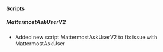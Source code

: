 
#### Scripts
##### MattermostAskUserV2
- Added new script MattermostAskUserV2 to fix issue with MattermostAskUser
